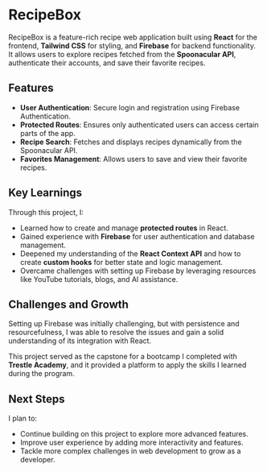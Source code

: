 # RecipeBox

RecipeBox is a feature-rich recipe web application built using **React** for the frontend, **Tailwind CSS** for styling, and **Firebase** for backend functionality. It allows users to explore recipes fetched from the **Spoonacular API**, authenticate their accounts, and save their favorite recipes.

## Features

- **User Authentication**: Secure login and registration using Firebase Authentication.
- **Protected Routes**: Ensures only authenticated users can access certain parts of the app.
- **Recipe Search**: Fetches and displays recipes dynamically from the Spoonacular API.
- **Favorites Management**: Allows users to save and view their favorite recipes.

## Key Learnings

Through this project, I:

- Learned how to create and manage **protected routes** in React.
- Gained experience with **Firebase** for user authentication and database management.
- Deepened my understanding of the **React Context API** and how to create **custom hooks** for better state and logic management.
- Overcame challenges with setting up Firebase by leveraging resources like YouTube tutorials, blogs, and AI assistance.

## Challenges and Growth

Setting up Firebase was initially challenging, but with persistence and resourcefulness, I was able to resolve the issues and gain a solid understanding of its integration with React.

This project served as the capstone for a bootcamp I completed with **Trestle Academy**, and it provided a platform to apply the skills I learned during the program.

## Next Steps

I plan to:

- Continue building on this project to explore more advanced features.
- Improve user experience by adding more interactivity and features.
- Tackle more complex challenges in web development to grow as a developer.
